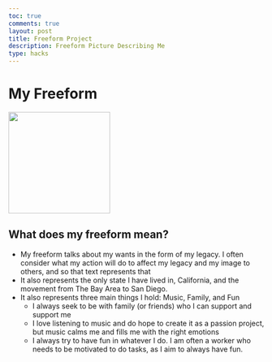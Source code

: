```yaml
---
toc: true
comments: true
layout: post
title: Freeform Project
description: Freeform Picture Describing Me
type: hacks
---
```


# My Freeform
<img src="{{site.baseurl}}/images/freeform.png" width="200" length="750">


## What does my freeform mean?

- My freeform talks about my wants in the form of my legacy. I often consider what my action will do to affect my legacy and my image to others, and so that text represents that
- It also represents the only state I have lived in, California, and the movement from The Bay Area to San Diego.
- It also represents three main things I hold: Music, Family, and Fun
  - I always seek to be with family (or friends) who I can support and support me
  - I love listening to music and do hope to create it as a passion project, but music calms me and fills me with the right emotions
  - I always try to have fun in whatever I do. I am often a worker who needs to be motivated to do tasks, as I aim to always have fun. 